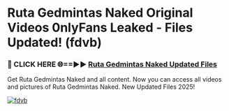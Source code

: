 # Ruta Gedmintas Naked Original Videos 0nlyFans Leaked - Files Updated! (fdvb)

<h3>🔴 CLICK HERE 🌐==►► <a href="https://tinyurl.com/up5wt9bj" rel="nofollow">Ruta Gedmintas Naked Updated Files</a></h3>

Get Ruta Gedmintas Naked and all content. Now you can access all videos and pictures of Ruta Gedmintas Naked. New Updated Files 2025!

[![fdvb](https://i.imgur.com/ABiUzMV.gif)](https://tinyurl.com/up5wt9bj)
